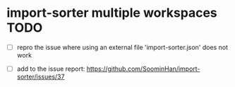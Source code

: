 # import-sorter multiple workspaces TODO

* [ ] repro the issue where using an external file 'import-sorter.json' does not work

* [ ] add to the issue report: https://github.com/SoominHan/import-sorter/issues/37
